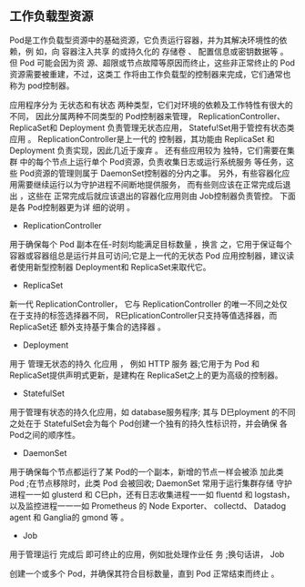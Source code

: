 ## 工作负载型资源

Pod是工作负载型资源中的基础资源，它负责运行容器，并为其解决环境性的依赖，例 如，向 容器注入共享 的或持久化的 存储卷 、 配置信息或密钥数据等 。 但 Pod 可能会因为资 源、超限或节点故障等原因而终止，这些非正常终止的 Pod 资源需要被重建，不过，这类工 作将由工作负载型的控制器来完成，它们通常也称为 pod控制器。

应用程序分为 无状态和有状态 两种类型，它们对环境的依赖及工作特性有很大的不同， 因此分属两种不同类型的 Pod控制器来管理， ReplicationController、 ReplicaSet和 Deployment 负责管理无状态应用， Statefu!Set用于管控有状态类应用 。 ReplicationController是上一代的 控制器，其功能由 ReplicaSet 和 Deployment 负责实现，因此几近于废弃 。 还有些应用较为 独特，它们需要在集群 中的每个节点上运行单个 Pod资源，负责收集日志或运行系统服务 等任务，这些 Pod资源的管理则属于 DaemonSet控制器的分内之事。 另外，有些容器化应 用需要继续运行以为守护进程不间断地提供服务， 而有些则应该在正常完成后退出 ，这些在 正常完成后就应该退出的容器化应用则由 Job控制器负责管控。 下面是各 Pod控制器更为详 细的说明 。

* ReplicationController

用于确保每个 Pod 副本在任-时刻均能满足目标数量 ，换言 之，它用于保证每个容器或容器组总是运行并且可访问;它是上一代的无状态 Pod 应用控制器，建议读者使用新型控制器 Deployment和 ReplicaSet来取代它。

* ReplicaSet 

新一代 ReplicationController， 它与 ReplicationController 的唯一不同之处仅 在于支持的标签选择器不同， R巳plicationController只支持等值选择器，而 ReplicaSet还 额外支持基于集合的选择器 。

* Deployment

用于 管理无状态的持久 化应用 ， 例如 HTTP 服务 器;它用于为 Pod 和 ReplicaSet提供声明式更新，是建构在 ReplicaSet之上的更为高级的控制器。

* StatefulSet 

用于管理有状态的持久化应用，如 database服务程序; 其与 D巳ployment 的不同之处在于 StatefulSet会为每个 Pod创建一个独有的持久性标识符，并会确保 各 Pod之间的顺序性。

* DaemonSet

用于确保每个节点都运行了某 Pod的一个副本，新增的节点一样会被添 加此类 Pod ;在节点移除时，此类 Pod 会被回收; DaemonSet 常用于运行集群存储 守护进程一一如 glusterd 和 C巳ph，还有日志收集进程一一如 fluentd 和 logstash，以及监控进程一一一如 Prometheus 的 Node Exporter、 collectd、 Datadog agent 和 Ganglia的 gmond 等 。

* Job 

用于管理运行 完成后 即可终止的应用，例如批处理作业任 务 ;换句话讲， Job

创建一个或多个 Pod，并确保其符合目标数量，直到 Pod 正常结束而终止 。

